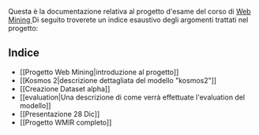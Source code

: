 Questa è la documentazione relativa al progetto d'esame del corso di [Web Mining ](https://sag.art.uniroma2.it/didattica/basili/WmIR_22_23/) 
Di seguito troverete un indice esaustivo degli argomenti trattati nel progetto:

## Indice
- [[Progetto Web Mining|introduzione al progetto]]
- [[Kosmos 2|descrizione dettagliata del modello "kosmos2"]]
- [[Creazione Dataset alpha]]
- [[evaluation|Una descrizione di come verrà effettuate l'evaluation del modello]]
- [[Presentazione 28 Dic]]
- [[Progetto WMIR completo]]